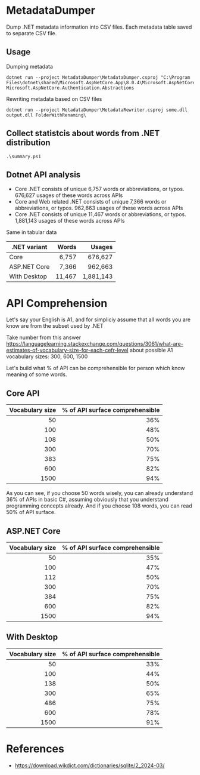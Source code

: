 # MetadataDumper

Dump .NET metadata information into CSV files. Each metadata table saved to separate CSV file.

## Usage

Dumping metadata

```
dotnet run --project MetadataDumper\MetadataDumper.csproj "C:\Program Files\dotnet\shared\Microsoft.AspNetCore.App\8.0.4\Microsoft.AspNetCore.Authentication.Abstractions.dll" Microsoft.AspNetCore.Authentication.Abstractions
```

Rewriting metadata based on CSV files

```
dotnet run --project MetadataDumper\MetadataRewriter.csproj some.dll output.dll FolderWithRenaming\
```

## Collect statistcis about words from .NET distribution

```
.\summary.ps1
```

## Dotnet API analysis

- Core .NET consists of unique 6,757 words or abbreviations, or typos. 676,627 usages of these words across APIs
- Core and Web related .NET consists of unique 7,366 words or abbreviations, or typos. 962,663 usages of these words across APIs
- Core .NET consists of unique 11,467 words or abbreviations, or typos. 1,881,143 usages of these words across APIs

Same in tabular data

| .NET variant | Words | Usages |
| -----------  | ----: | ------:|
| Core         | 6,757 | 676,627 |
| ASP.NET Core | 7,366 | 962,663 |
| With Desktop | 11,467 | 1,881,143 |

# API Comprehension

Let's say your English is A1, and for simpliciy assume that all words you are know are from the subset used by .NET

Take number from this answer https://languagelearning.stackexchange.com/questions/3061/what-are-estimates-of-vocabulary-size-for-each-cefr-level about possible A1 vocabulary sizes: 300, 600, 1500

Let's build what % of API can be comprehensible for person which know meaning of some words.

## Core API

| Vocabulary size | % of API surface comprehensible |
| --------------: | ------------------------------: |
| 50 | 36% |
| 100 | 48% |
| 108 | 50% |
| 300 | 70% |
| 383 | 75% |
| 600 | 82% |
| 1500 | 94% |

As you can see, if you choose 50 words wisely, you can already understand 36% of APIs in basic C#, 
assuming obviously that you understand programming concepts already. And if you choose 108 words, you can read 50% of API surface.

## ASP.NET Core

| Vocabulary size | % of API surface comprehensible |
| --------------: | ------------------------------: |
| 50 | 35% |
| 100 | 47% |
| 112 | 50% |
| 300 | 70% |
| 384 | 75% |
| 600 | 82% |
| 1500 | 94% |

## With Desktop

| Vocabulary size | % of API surface comprehensible |
| --------------: | ------------------------------: |
| 50 | 33% |
| 100 | 44% |
| 138 | 50% |
| 300 | 65% |
| 486 | 75% |
| 600 | 78% |
| 1500 | 91% |


# References

- https://download.wikdict.com/dictionaries/sqlite/2_2024-03/